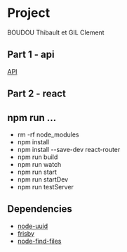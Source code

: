 # Project
BOUDOU Thibault et GIL Clement
## Part 1 - api

[API](doc/swagger)

## Part 2 - react

## npm run ...
* rm -rf node_modules
* npm install
* npm install --save-dev react-router
* npm run build
* npm run watch
* npm run start
* npm run startDev
* npm run testServer

## Dependencies

* [node-uuid](https://www.npmjs.com/package/node-uuid)
* [frisby](https://www.npmjs.com/package/frisby)
* [node-find-files](https://www.npmjs.com/package/node-find-files)
